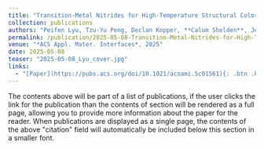 ```yaml
---
title: "Transition-Metal Nitrides for High-Temperature Structural Colors"
collection: publications
authors: "Peifen Lyu, Tzu-Yu Peng, Declan Kopper, **Calum Shelden**, Jeremy N. Munday, Yu-Jung Lu, Marina S. Leite"
permalink: /publication/2025-05-08-Transition-Metal-Nitrides-for-High-Temperature-Structural-Colors.md
venue: "*ACS Appl. Mater. Interfaces*, 2025"
date: 2025-05-08
teaser: "2025-05-08_Lyu_cover.jpg"
links: 
  - "[Paper](https://pubs.acs.org/doi/10.1021/acsami.5c01561){: .btn .btn--info}"
---
```


The contents above will be part of a list of publications, if the user clicks the link for the publication than the contents of section will be rendered as a full page, allowing you to provide more information about the paper for the reader. When publications are displayed as a single page, the contents of the above "citation" field will automatically be included below this section in a smaller font.
